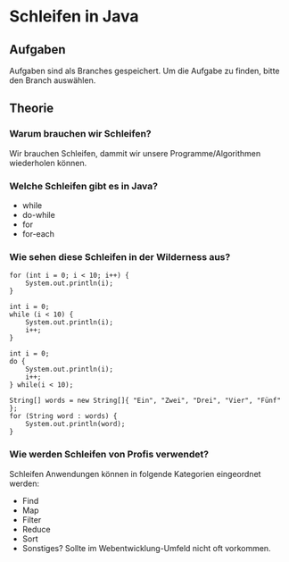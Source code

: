 # Schleifen in Java

## Aufgaben

Aufgaben sind als Branches gespeichert. Um die Aufgabe zu finden, bitte den Branch auswählen.

## Theorie

### Warum brauchen wir Schleifen?

Wir brauchen Schleifen, dammit wir unsere Programme/Algorithmen wiederholen
können.

### Welche Schleifen gibt es in Java?

- while
- do-while
- for
- for-each

### Wie sehen diese Schleifen in der Wilderness aus?

    for (int i = 0; i < 10; i++) {
        System.out.println(i);
    }
    
    int i = 0;
    while (i < 10) {
        System.out.println(i);
        i++;
    }
    
    int i = 0;
    do {
        System.out.println(i);
        i++;
    } while(i < 10);
    
    String[] words = new String[]{ "Ein", "Zwei", "Drei", "Vier", "Fünf" };
    for (String word : words) {
        System.out.println(word);
    }

### Wie werden Schleifen von Profis verwendet?

Schleifen Anwendungen können in folgende Kategorien eingeordnet werden:

- Find
- Map
- Filter
- Reduce
- Sort
- Sonstiges? Sollte im Webentwicklung-Umfeld nicht oft vorkommen.